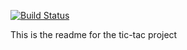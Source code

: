 [![Build Status](https://travis-ci.org/Sillhouette/tic_tac.svg?branch=master)](https://travis-ci.org/Sillhouette/tic_tac)

This is the readme for the tic-tac project
